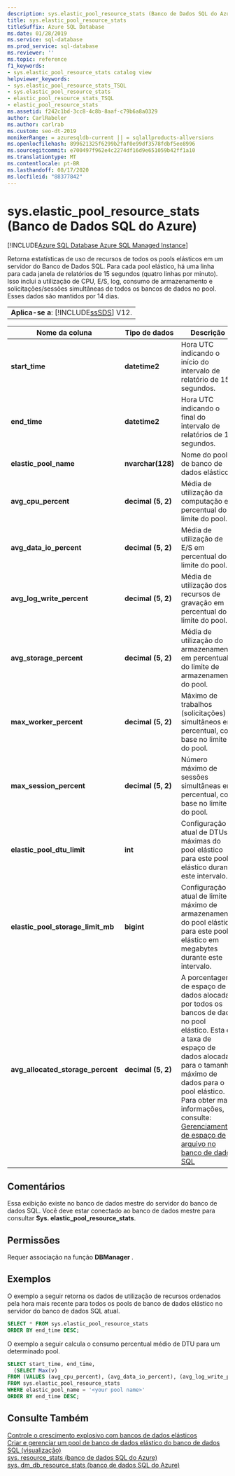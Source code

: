 ```yaml
---
description: sys.elastic_pool_resource_stats (Banco de Dados SQL do Azure)
title: sys.elastic_pool_resource_stats
titleSuffix: Azure SQL Database
ms.date: 01/28/2019
ms.service: sql-database
ms.prod_service: sql-database
ms.reviewer: ''
ms.topic: reference
f1_keywords:
- sys.elastic_pool_resource_stats catalog view
helpviewer_keywords:
- sys.elastic_pool_resource_stats_TSQL
- sys.elastic_pool_resource_stats
- elastic_pool_resource_stats_TSQL
- elastic_pool_resource_stats
ms.assetid: f242c1bd-3cc8-4c8b-8aaf-c79b6a8a0329
author: CarlRabeler
ms.author: carlrab
ms.custom: seo-dt-2019
monikerRange: = azuresqldb-current || = sqlallproducts-allversions
ms.openlocfilehash: 899621325f6299b2faf0e99df3578fdbf5ee8996
ms.sourcegitcommit: e700497f962e4c2274df16d9e651059b42ff1a10
ms.translationtype: MT
ms.contentlocale: pt-BR
ms.lasthandoff: 08/17/2020
ms.locfileid: "88377842"
---
```

# <a name="syselastic_pool_resource_stats-azure-sql-database"></a>sys.elastic_pool_resource_stats (Banco de Dados SQL do Azure)
[!INCLUDE[Azure SQL Database Azure SQL Managed Instance](../../includes/applies-to-version/asdb-asdbmi.md)]

  Retorna estatísticas de uso de recursos de todos os pools elásticos em um servidor do Banco de Dados SQL. Para cada pool elástico, há uma linha para cada janela de relatórios de 15 segundos (quatro linhas por minuto). Isso inclui a utilização de CPU, E/S, log, consumo de armazenamento e solicitações/sessões simultâneas de todos os bancos de dados no pool. Esses dados são mantidos por 14 dias. 
  
||  
|-|  
|**Aplica-se a**:  [!INCLUDE[ssSDS](../../includes/sssds-md.md)] V12.|  
  
|Nome da coluna|Tipo de dados|Descrição|  
|-----------------|---------------|-----------------|  
|**start_time**|**datetime2**|Hora UTC indicando o início do intervalo de relatório de 15 segundos.|  
|**end_time**|**datetime2**|Hora UTC indicando o final do intervalo de relatórios de 15 segundos.|  
|**elastic_pool_name**|**nvarchar(128)**|Nome do pool de banco de dados elástico.|  
|**avg_cpu_percent**|**decimal (5, 2)**|Média de utilização da computação em percentual do limite do pool.|  
|**avg_data_io_percent**|**decimal (5, 2)**|Média de utilização de E/S em percentual do limite do pool.|  
|**avg_log_write_percent**|**decimal (5, 2)**|Média de utilização dos recursos de gravação em percentual do limite do pool.|  
|**avg_storage_percent**|**decimal (5, 2)**|Média de utilização do armazenamento em percentual do limite de armazenamento do pool.|  
|**max_worker_percent**|**decimal (5, 2)**|Máximo de trabalhos (solicitações) simultâneos em percentual, com base no limite do pool.|  
|**max_session_percent**|**decimal (5, 2)**|Número máximo de sessões simultâneas em percentual, com base no limite do pool.|  
|**elastic_pool_dtu_limit**|**int**|Configuração atual de DTUs máximas do pool elástico para este pool elástico durante este intervalo.|  
|**elastic_pool_storage_limit_mb**|**bigint**|Configuração atual de limite máximo de armazenamento do pool elástico para este pool elástico em megabytes durante este intervalo.|
|**avg_allocated_storage_percent**|**decimal (5, 2)**|A porcentagem de espaço de dados alocada por todos os bancos de dado no pool elástico.  Esta é a taxa de espaço de dados alocada para o tamanho máximo de dados para o pool elástico.  Para obter mais informações, consulte: [Gerenciamento de espaço de arquivo no banco de dados SQL](https://docs.microsoft.com/azure/sql-database/sql-database-file-space-management)|  
  
## <a name="remarks"></a>Comentários

 Essa exibição existe no banco de dados mestre do servidor do banco de dados SQL. Você deve estar conectado ao banco de dados mestre para consultar **Sys. elastic_pool_resource_stats**.  
  
## <a name="permissions"></a>Permissões

 Requer associação na função **DBManager** .  
  
## <a name="examples"></a>Exemplos

 O exemplo a seguir retorna os dados de utilização de recursos ordenados pela hora mais recente para todos os pools de banco de dados elástico no servidor do banco de dados SQL atual.  
  
```sql
SELECT * FROM sys.elastic_pool_resource_stats
ORDER BY end_time DESC;  
```

 O exemplo a seguir calcula o consumo percentual médio de DTU para um determinado pool.  

```sql
SELECT start_time, end_time,
  (SELECT Max(v)
FROM (VALUES (avg_cpu_percent), (avg_data_io_percent), (avg_log_write_percent)) AS value(v)) AS [avg_DTU_percent]
FROM sys.elastic_pool_resource_stats
WHERE elastic_pool_name = '<your pool name>'
ORDER BY end_time DESC;  
```

## <a name="see-also"></a>Consulte Também

 [Controle o crescimento explosivo com bancos de dados elásticos](https://azure.microsoft.com/documentation/articles/sql-database-elastic-pool/)   
 [Criar e gerenciar um pool de banco de dados elástico do banco de dados SQL (visualização)](https://azure.microsoft.com/documentation/articles/sql-database-elastic-pool-portal/)   
 [sys. resource_stats &#40;banco de dados SQL do Azure&#41;](../../relational-databases/system-catalog-views/sys-resource-stats-azure-sql-database.md)   
 [sys. dm_db_resource_stats &#40;banco de dados SQL do Azure&#41;](../../relational-databases/system-dynamic-management-views/sys-dm-db-resource-stats-azure-sql-database.md)  
  
  
